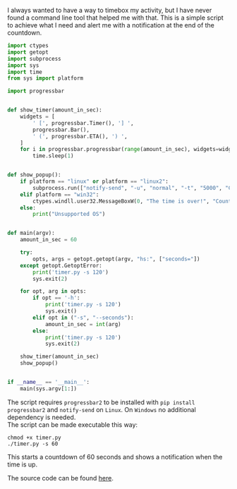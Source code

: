 I always wanted to have a way to timebox my activity, but I have never found a command line tool that helped me with that. This is a simple script to achieve what I need and alert me with a notification at the end of the countdown.


```python
import ctypes
import getopt
import subprocess
import sys
import time
from sys import platform

import progressbar


def show_timer(amount_in_sec):
    widgets = [
        ' [', progressbar.Timer(), '] ',
        progressbar.Bar(),
        ' (', progressbar.ETA(), ') ',
    ]
    for i in progressbar.progressbar(range(amount_in_sec), widgets=widgets):
        time.sleep(1)


def show_popup():
    if platform == "linux" or platform == "linux2":
        subprocess.run(["notify-send", "-u", "normal", "-t", "5000", "Countdown", "The time is over!"], check=True)
    elif platform == "win32":
        ctypes.windll.user32.MessageBoxW(0, "The time is over!", "Countdown", 1)
    else:
        print("Unsupported OS")


def main(argv):
    amount_in_sec = 60

    try:
        opts, args = getopt.getopt(argv, "hs:", ["seconds="])
    except getopt.GetoptError:
        print('timer.py -s 120')
        sys.exit(2)

    for opt, arg in opts:
        if opt == '-h':
            print('timer.py -s 120')
            sys.exit()
        elif opt in ("-s", "--seconds"):
            amount_in_sec = int(arg)
        else:
            print('timer.py -s 120')
            sys.exit(2)

    show_timer(amount_in_sec)
    show_popup()


if __name__ == '__main__':
    main(sys.argv[1:])

```

The script requires `progressbar2` to be installed with `pip install progressbar2` and `notify-send` on `Linux`. On `Windows` no additional dependency is needed.  
The script can be made executable this way:

```shell
chmod +x timer.py
./timer.py -s 60
```

This starts a countdown of 60 seconds and shows a notification when the time is up. 

The source code can be found [here](https://github.com/HiMyNameIsIlNano/himynameis-utils/blob/main/timer.py).
